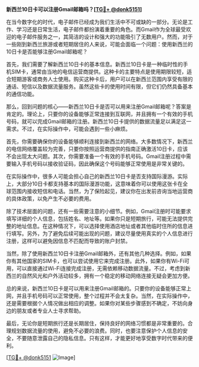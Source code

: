 **新西兰10日卡可以注册Gmail邮箱吗？[[TG💪+ @donk5151](https://t.me/s/donk5151)]**

在当今数字化的时代，电子邮件已经成为我们生活中不可或缺的一部分。无论是工作、学习还是日常生活，电子邮件都扮演着重要的角色。而Gmail作为全球最受欢迎的电子邮件服务之一，其简洁的设计和强大的功能吸引了无数用户。然而，对于一些刚到新西兰旅游或者短期居住的人来说，可能会面临一个问题：使用新西兰的10日卡是否能够注册Gmail邮箱呢？

首先，我们需要了解新西兰10日卡的基本信息。新西兰10日卡是一种临时性的手机SIM卡，通常由当地的电信运营商提供。这种卡的主要特点是使用期限较短，适合短期游客或商务人士使用。购买这种卡后，用户可以在新西兰范围内享受有限的通话、短信以及数据流量服务。虽然这些卡的使用时间有限，但它们仍然具备基本的通信功能。

那么，回到问题的核心——新西兰10日卡是否可以用来注册Gmail邮箱呢？答案是肯定的。理论上，只要你的设备能够正常连接到互联网，并且拥有一个有效的手机号码，就可以完成Gmail邮箱的注册。新西兰10日卡提供的数据流量足以满足这一需求。不过，在实际操作中，可能会遇到一些小麻烦。

首先，你需要确保你的设备能够顺利连接到新西兰的网络。大多数情况下，新西兰的电信网络覆盖较为完善，只要你按照运营商提供的指南正确激活10日卡，应该不会出现太大问题。其次，你需要准备一个有效的手机号码。Gmail注册过程中需要输入手机号码以接收验证码，因此确保这个号码能够正常使用是非常关键的。

在实际操作中，很多人可能会担心自己的新西兰10日卡是否支持国际漫游。实际上，大部分10日卡都支持基本的国际漫游功能，这意味着你可以使用这张卡在全球范围内接收短信和电话。当然，为了保险起见，建议你在出发前咨询当地运营商的具体政策，以免产生不必要的费用。

除了技术层面的问题，还有一些需要注意的小细节。例如，Gmail注册时可能要求填写详细的个人信息，包括姓名、地址等。如果你只是短期旅行，可能无法提供完整的地址信息。在这种情况下，可以选择使用酒店地址或者其他临时住所的信息进行填写。另外，为了避免后续可能出现的问题，建议尽量使用真实的个人信息进行注册，这样可以避免因信息不匹配而导致的账户封禁。

当然，除了使用新西兰10日卡注册Gmail邮箱外，还有其他几种选择。例如，如果你有其他国家的SIM卡，也可以尝试使用它来完成注册。此外，如果你有Wi-Fi可用，可以直接通过Wi-Fi连接完成注册，无需依赖移动数据流量。不过，考虑到新西兰的自然风光和户外活动较多，拥有一个稳定的移动网络连接无疑会更加方便。

总的来说，新西兰10日卡是可以用来注册Gmail邮箱的。只要你的设备能够正常上网，并且手机号码可以正常使用，整个过程并不会太复杂。当然，在实际操作中，还是需要根据个人情况做出相应的调整。如果你对某些步骤感到不确定，不妨向身边的朋友或者专业人士寻求帮助。

最后，无论你是短期旅行还是长期居住，保持良好的网络习惯都是非常重要的。合理规划数据流量的使用，避免不必要的浪费。同时，也要注意保护个人信息的安全，不要随意泄露自己的隐私信息。只有这样，才能更好地享受数字时代带来的便利。

[[TG💪+ @donk5151](https://t.me/s/donk5151) ![Image](https://i.postimg.cc/rwNCRYN7/Snipaste-2025-04-30-17-27-05.png)]